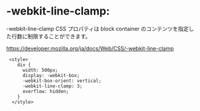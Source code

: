  # -webkit-line-clamp:
 -webkit-line-clamp CSS プロパティは block container のコンテンツを指定した行数に制限することができます。
 
 
 https://developer.mozilla.org/ja/docs/Web/CSS/-webkit-line-clamp

```
 <style>
    div {
      width: 500px;
      display: -webkit-box;
      -webkit-box-orient: vertical;
      -webkit-line-clamp: 3;
      overflow: hidden;
    }
  </style>
  ```
